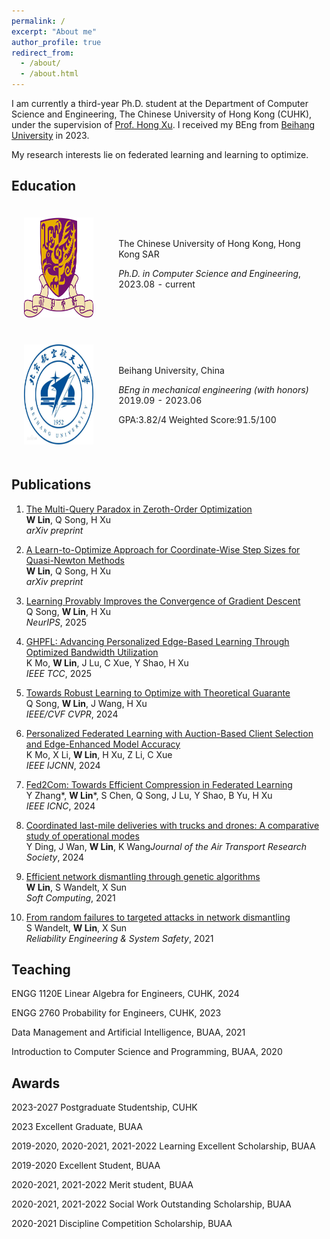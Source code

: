 ```yaml
---
permalink: /
excerpt: "About me"
author_profile: true
redirect_from: 
  - /about/
  - /about.html
---
```


I am currently a third-year Ph.D. student  at the Department of Computer Science and Engineering, The Chinese University of Hong Kong (CUHK), under the supervision of [Prof. Hong Xu](https://henryhxu.github.io/).  I received my BEng from  [Beihang University](www.buaa.edu.cn) in 2023. 

My research interests lie on federated learning and learning to optimize.

## Education

   <table style="width:100%;border:0px;border-spacing:0px;border-collapse:separate;margin-right:auto;margin-left:auto;">
                <tbody>
                    <tr>
                        <td style="padding:20px;width:30%;vertical-align:middle">
                            <img src="../images/CUHK_logo.png" width="160" height="160">
                        </td>
                        <td style="padding:20px;width:100%;vertical-align:middle">
                                <papertitle>The Chinese University of Hong Kong, Hong Kong SAR
                            </papertitle>
                            <p></p>
                            <em>Ph.D. in Computer Science and Engineering</em>,  2023.08 - current
                            <p></p>
                        </td>
                    </tr>
                    <tr>
                        <td style="padding:20px;width:30%;vertical-align:middle">
                            <img src="../images/beihang.png" width="160" height="160">
                        </td>
                        <td style="padding:20px;width:100%;vertical-align:middle">
                                <papertitle>Beihang University, China</papertitle>
                            <p></p>
                            <em>BEng in mechanical engineering (with honors)</em>   2019.09 - 2023.06
                            <p></p>
                            GPA:3.82/4 	Weighted Score:91.5/100 
                        </td>
                    </tr>
                </tbody>
            </table>


## Publications

1. [The Multi-Query Paradox in Zeroth-Order Optimization](http://arxiv.org/abs/2509.15552)<br /> **W Lin**, Q Song, H Xu<br />*arXiv preprint*

2. [A Learn-to-Optimize Approach for Coordinate-Wise Step Sizes for Quasi-Newton Methods](https://arxiv.org/abs/2412.00059)<br /> **W Lin**, Q Song, H Xu<br />*arXiv preprint*

3. [Learning Provably Improves the Convergence of Gradient Descent](https://www.arxiv.org/abs/2501.18092) <br />Q Song, **W Lin**, H Xu<br />*NeurIPS*, 2025

4. [GHPFL: Advancing Personalized Edge-Based Learning Through Optimized Bandwidth Utilization](https://ieeexplore.ieee.org/abstract/document/10879314)<br />K Mo, **W Lin**, J Lu, C Xue, Y Shao, H Xu<br />*IEEE TCC*, 2025

5. [Towards Robust Learning to Optimize with Theoretical Guarante](https://openaccess.thecvf.com/content/CVPR2024/papers/Song_Towards_Robust_Learning_to_Optimize_with_Theoretical_Guarantees_CVPR_2024_paper.pdf)<br />Q Song, **W Lin**, J Wang, H Xu<br />*IEEE/CVF CVPR*, 2024

6. [Personalized Federated Learning with Auction-Based Client Selection and Edge-Enhanced Model Accuracy](https://ieeexplore.ieee.org/abstract/document/10650279)<br />K Mo, X Li, **W Lin**, H Xu, Z Li, C Xue<br />*IEEE IJCNN*, 2024

7. [Fed2Com: Towards Efficient Compression in Federated Learning](https://ieeexplore.ieee.org/stamp/stamp.jsp?arnumber=10556165)<br />Y Zhang\*, **W Lin**\*, S Chen, Q Song, J Lu, Y Shao, B Yu, H Xu<br />*IEEE ICNC*, 2024

8. [Coordinated last-mile deliveries with trucks and drones: A comparative study of operational modes](https://www.sciencedirect.com/science/article/pii/S2941198X24000368)<br />Y Ding, J Wan, **W Lin**, K Wang<bv />*Journal of the Air Transport Research Society*, 2024

9. [Efficient network dismantling through genetic algorithms](https://louislinwei.github.io/files/SOCO.pdf)<br />**W Lin**, S Wandelt, X Sun<br />*Soft Computing*, 2021

10. [From random failures to targeted attacks in network dismantling](https://louislinwei.github.io/files/RESS.pdf)<br />S Wandelt, **W Lin**, X Sun<br />*Reliability Engineering & System Safety*, 2021



## Teaching 

ENGG 1120E Linear Algebra for Engineers, CUHK, 2024

ENGG 2760 Probability for Engineers, CUHK, 2023

Data Management and Artificial Intelligence, BUAA, 2021

Introduction to Computer Science and Programming, BUAA, 2020



## Awards

2023-2027 Postgraduate Studentship, CUHK

2023 Excellent Graduate, BUAA

2019-2020, 2020-2021, 2021-2022 Learning Excellent Scholarship, BUAA 

2019-2020 Excellent Student, BUAA

2020-2021, 2021-2022 Merit student, BUAA 

2020-2021, 2021-2022 Social Work Outstanding Scholarship, BUAA

2020-2021 Discipline Competition Scholarship, BUAA



